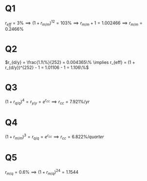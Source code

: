 # Q1

$r_{eff} = 3\% \implies (1 + r_{m/m})^{12} = 103\% \implies r_{m/m} + 1 = 1.002466 \implies r_{m/m} = 0.2466\%$

# Q2

$r_{d/y} = \frac{1.1\%}{252} = 0.004365\% \implies r_{eff} = (1 + r_{d/y})^{252} - 1 = 1.01106 - 1 = 1.106\%$

# Q3

$(1 + r_{q/q})^{4} = r_{y/y} = e^{r_{cc}} \implies r_{cc} = 7.921\si{\%/yr}$

# Q4

$(1 + r_{m/m})^{3} = r_{q/q} = e^{r_{cc}} \implies r_{cc} = 6.822\si{\%/quarter}$

# Q5

$r_{m/q} = 0.6\% \implies (1 + r_{m/q})^{24} = 1.1544$

